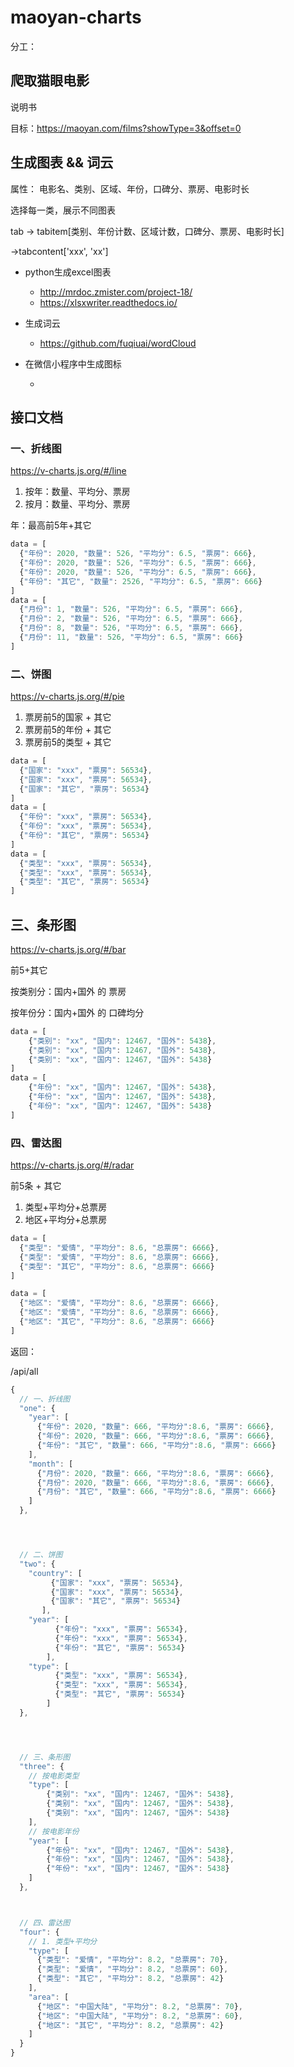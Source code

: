 # maoyan-charts

分工：

## 爬取猫眼电影

说明书

目标：https://maoyan.com/films?showType=3&offset=0


## 生成图表 && 词云

属性：
电影名、类别、区域、年份，口碑分、票房、电影时长

选择每一类，展示不同图表

tab -> tabitem[类别、年份计数、区域计数，口碑分、票房、电影时长]

->tabcontent['xxx', 'xx']


    

- python生成excel图表

    - http://mrdoc.zmister.com/project-18/
    - https://xlsxwriter.readthedocs.io/

- 生成词云

    - https://github.com/fuqiuai/wordCloud

- 在微信小程序中生成图标

    - 

## 接口文档

### 一、折线图

https://v-charts.js.org/#/line

1. 按年：数量、平均分、票房
1. 按月：数量、平均分、票房

年：最高前5年+其它

```js
data = [
  {"年份": 2020, "数量": 526, "平均分": 6.5, "票房": 666},
  {"年份": 2020, "数量": 526, "平均分": 6.5, "票房": 666},
  {"年份": 2020, "数量": 526, "平均分": 6.5, "票房": 666},
  {"年份": "其它", "数量": 2526, "平均分": 6.5, "票房": 666}
]
data = [
  {"月份": 1, "数量": 526, "平均分": 6.5, "票房": 666},
  {"月份": 2, "数量": 526, "平均分": 6.5, "票房": 666},
  {"月份": 8, "数量": 526, "平均分": 6.5, "票房": 666},
  {"月份": 11, "数量": 526, "平均分": 6.5, "票房": 666}
]
```

### 二、饼图

https://v-charts.js.org/#/pie

1. 票房前5的国家 + 其它
2. 票房前5的年份 + 其它
3. 票房前5的类型 + 其它

```js
data = [
  {"国家": "xxx", "票房": 56534},
  {"国家": "xxx", "票房": 56534},
  {"国家": "其它", "票房": 56534}
]
data = [
  {"年份": "xxx", "票房": 56534},
  {"年份": "xxx", "票房": 56534},
  {"年份": "其它", "票房": 56534}
]
data = [
  {"类型": "xxx", "票房": 56534},
  {"类型": "xxx", "票房": 56534},
  {"类型": "其它", "票房": 56534}
]
```
## 三、条形图

https://v-charts.js.org/#/bar


前5+其它

按类别分：国内+国外 的 票房

按年份分：国内+国外 的 口碑均分

```js
data = [
    {"类别": "xx", "国内": 12467, "国外": 5438},
    {"类别": "xx", "国内": 12467, "国外": 5438},
    {"类别": "xx", "国内": 12467, "国外": 5438}
]
data = [
    {"年份": "xx", "国内": 12467, "国外": 5438},
    {"年份": "xx", "国内": 12467, "国外": 5438},
    {"年份": "xx", "国内": 12467, "国外": 5438}
]
```

### 四、雷达图

https://v-charts.js.org/#/radar

前5条 + 其它

1. 类型+平均分+总票房
2. 地区+平均分+总票房

```js
data = [
  {"类型": "爱情", "平均分": 8.6, "总票房": 6666},
  {"类型": "爱情", "平均分": 8.6, "总票房": 6666},
  {"类型": "其它", "平均分": 8.6, "总票房": 6666}
]

data = [
  {"地区": "爱情", "平均分": 8.6, "总票房": 6666},
  {"地区": "爱情", "平均分": 8.6, "总票房": 6666},
  {"地区": "其它", "平均分": 8.6, "总票房": 6666}
]

```


返回：

/api/all

```js
{
  // 一、折线图
  "one": {
    "year": [
      {"年份": 2020, "数量": 666, "平均分":8.6, "票房": 6666},
      {"年份": 2020, "数量": 666, "平均分":8.6, "票房": 6666},
      {"年份": "其它", "数量": 666, "平均分":8.6, "票房": 6666}
    ],
    "month": [   
      {"月份": 2020, "数量": 666, "平均分":8.6, "票房": 6666},
      {"月份": 2020, "数量": 666, "平均分":8.6, "票房": 6666},
      {"月份": "其它", "数量": 666, "平均分":8.6, "票房": 6666}
    ]
  },




  // 二、饼图
  "two": {
    "country": [
         {"国家": "xxx", "票房": 56534},
         {"国家": "xxx", "票房": 56534},
         {"国家": "其它", "票房": 56534}
       ],
    "year": [
          {"年份": "xxx", "票房": 56534},
          {"年份": "xxx", "票房": 56534},
          {"年份": "其它", "票房": 56534}
        ],
    "type": [
          {"类型": "xxx", "票房": 56534},
          {"类型": "xxx", "票房": 56534},
          {"类型": "其它", "票房": 56534}
        ]
  },




  // 三、条形图
  "three": {
    // 按电影类型
    "type": [
        {"类别": "xx", "国内": 12467, "国外": 5438},
        {"类别": "xx", "国内": 12467, "国外": 5438},
        {"类别": "xx", "国内": 12467, "国外": 5438}
    ],
    // 按电影年份
    "year": [
        {"年份": "xx", "国内": 12467, "国外": 5438},
        {"年份": "xx", "国内": 12467, "国外": 5438},
        {"年份": "xx", "国内": 12467, "国外": 5438}
    ]
  },



  // 四、雷达图
  "four": {
    // 1. 类型+平均分
    "type": [
      {"类型": "爱情", "平均分": 8.2, "总票房": 70},
      {"类型": "爱情", "平均分": 8.2, "总票房": 60},
      {"类型": "其它", "平均分": 8.2, "总票房": 42}
    ],
    "area": [
      {"地区": "中国大陆", "平均分": 8.2, "总票房": 70},
      {"地区": "中国大陆", "平均分": 8.2, "总票房": 60},
      {"地区": "其它", "平均分": 8.2, "总票房": 42}
    ]
  }
}
```

